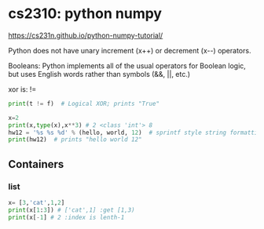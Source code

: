 # cs2310: python numpy
https://cs231n.github.io/python-numpy-tutorial/

Python does not have unary increment (x++) or decrement (x--) operators.

Booleans: Python implements all of the usual operators for Boolean logic, but uses English words rather than symbols (&&, ||, etc.)

xor is: !=
```python
print(t != f)  # Logical XOR; prints "True" 
```
```python
x=2
print(x,type(x),x**3) # 2 <class 'int'> 8
hw12 = '%s %s %d' % (hello, world, 12)  # sprintf style string formatting
print(hw12)  # prints "hello world 12"
```
## Containers
### list
```python
x= [3,'cat',1,2]
print(x[1:3]) # ['cat',1] :get [1,3)
print(x[-1] # 2 :index is lenth-1
```